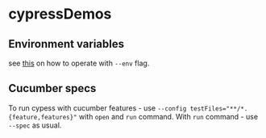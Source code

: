 # cypressDemos

<h2>Environment variables</h2>

see [this](https://docs.cypress.io/guides/guides/environment-variables#Option-4-env) on how to operate with `--env` flag.

<h2>Cucumber specs</h2>

To run cypess with cucumber features - use `--config testFiles="**/*.{feature,features}"` with `open` and `run` command. With `run` command - use `--spec` as usual.